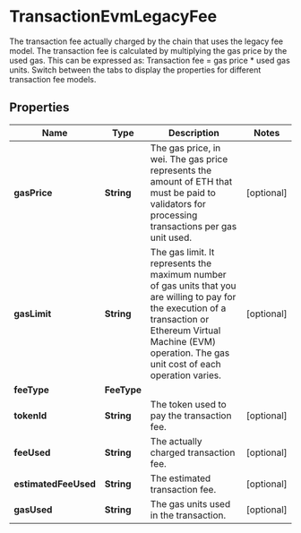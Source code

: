 

# TransactionEvmLegacyFee

The transaction fee actually charged by the chain that uses the legacy fee model.   The transaction fee is calculated by multiplying the gas price by the used gas. This can be expressed as: Transaction fee = gas price * used gas units.  Switch between the tabs to display the properties for different transaction fee models. 

## Properties

| Name | Type | Description | Notes |
|------------ | ------------- | ------------- | -------------|
|**gasPrice** | **String** | The gas price, in wei. The gas price represents the amount of ETH that must be paid to validators for processing transactions per gas unit used. |  [optional] |
|**gasLimit** | **String** | The gas limit. It represents the maximum number of gas units that you are willing to pay for the execution of a transaction or Ethereum Virtual Machine (EVM) operation. The gas unit cost of each operation varies. |  [optional] |
|**feeType** | **FeeType** |  |  |
|**tokenId** | **String** | The token used to pay the transaction fee. |  [optional] |
|**feeUsed** | **String** | The actually charged transaction fee. |  [optional] |
|**estimatedFeeUsed** | **String** | The estimated transaction fee. |  [optional] |
|**gasUsed** | **String** | The gas units used in the transaction. |  [optional] |



